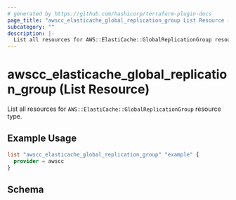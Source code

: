```yaml
---
# generated by https://github.com/hashicorp/terraform-plugin-docs
page_title: "awscc_elasticache_global_replication_group List Resource - terraform-provider-awscc"
subcategory: ""
description: |-
  List all resources for AWS::ElastiCache::GlobalReplicationGroup resource type.
---
```


# awscc_elasticache_global_replication_group (List Resource)

List all resources for `AWS::ElastiCache::GlobalReplicationGroup` resource type.

## Example Usage

```terraform
list "awscc_elasticache_global_replication_group" "example" {
  provider = awscc
}
```

<!-- schema generated by tfplugindocs -->
## Schema
